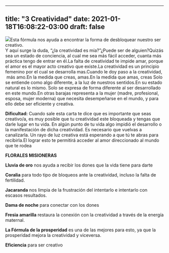 
---
title: "3  Creatividad"
date: 2021-01-18T16:08:22-03:00
draft: false
--- 
        

 


![](images/3_0hy3fi26.jpg)Esta fórmula nos ayuda a encontrar la forma de desbloquear nuestro ser creativo.  
Y aquí surge la duda, “¿la creatividad es mía?”¿Puede ser de alguien?Quizás sea un estado de conciencia, al cual me sea más fácil acceder, cuanta más práctica tengo de entrar en él.La falta de creatividad te impide amar, porque el amor es el mayor acto creativo que existe.La creatividad es un principio femenino por el cual se desarrolla mas.Cuando le doy paso a la creatividad,  más amo.En la medida que creas, amas.En la medida que amas, creas Solo se entiende como algo diferente, a la luz de nuestros sentidos.En su estado natural es lo mismo. Solo se expresa de forma diferente al ser desarrollado en este mundo.En otras barajas representa a la mujer (madre, profesional, esposa, mujer moderna) que necesita desempeñarse en el mundo, y para ello debe ser eficiente y creativa.   

**Dificultad:**  Cuando sale esta carta te dice que es importante que seas creativo/a, es muy posible que tu creatividad este bloqueada y tengas que darle lugar en tu vida. En algún punto de tu vida algo impidió el desarrollo o la manifestación de dicha creatividad. Es necesario que vuelvas a canalizarla. Un rayo de luz creativa está esperando a que tú te abras para recibirla.El lograr esto te permitirá acceder al amor direccionado al mundo que te rodea   

**FLORALES MISIONERAS** 

**Lluvia de oro**  nos ayuda a recibir los dones que la vida tiene para darte

**Coralia**  para todo tipo de bloqueos ante la creatividad, incluso la falta de fertilidad.

**Jacaranda**  nos limpia de la frustración del intentarlo e intentarlo con escasos resultados.

**Dama de noche**  para conectar con los dones

**Fresia amarilla**  restaura la conexión con la creatividad a través de la energía maternal.

**La Fórmula de la prosperidad**  es una de las mejores para esto, ya que la prosperidad mejora la creatividad y viceversa.

**Eficiencia**  para ser creativo      




